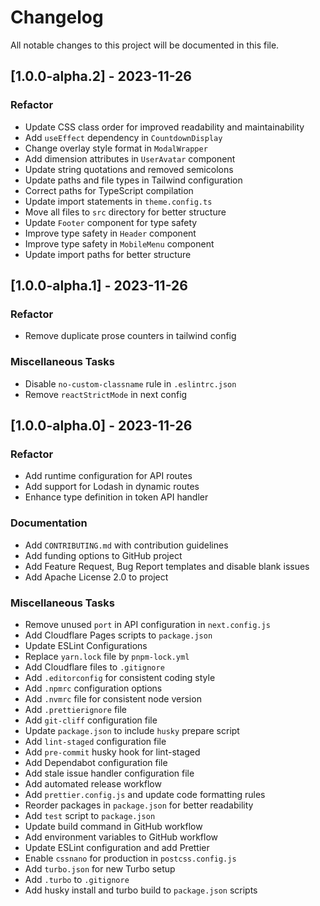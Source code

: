 # Changelog

All notable changes to this project will be documented in this file.

## [1.0.0-alpha.2] - 2023-11-26

### Refactor

- Update CSS class order for improved readability and maintainability
- Add `useEffect` dependency in `CountdownDisplay`
- Change overlay style format in `ModalWrapper`
- Add dimension attributes in `UserAvatar` component
- Update string quotations and removed semicolons
- Update paths and file types in Tailwind configuration
- Correct paths for TypeScript compilation
- Update import statements in `theme.config.ts`
- Move all files to `src` directory for better structure
- Update `Footer` component for type safety
- Improve type safety in `Header` component
- Improve type safety in `MobileMenu` component
- Update import paths for better structure

## [1.0.0-alpha.1] - 2023-11-26

### Refactor

- Remove duplicate prose counters in tailwind config

### Miscellaneous Tasks

- Disable `no-custom-classname` rule in `.eslintrc.json`
- Remove `reactStrictMode` in next config

## [1.0.0-alpha.0] - 2023-11-26

### Refactor

- Add runtime configuration for API routes
- Add support for Lodash in dynamic routes
- Enhance type definition in token API handler

### Documentation

- Add `CONTRIBUTING.md` with contribution guidelines
- Add funding options to GitHub project
- Add Feature Request, Bug Report templates and disable blank issues
- Add Apache License 2.0 to project

### Miscellaneous Tasks

- Remove unused `port` in API configuration in `next.config.js`
- Add Cloudflare Pages scripts to `package.json`
- Update ESLint Configurations
- Replace `yarn.lock` file by `pnpm-lock.yml`
- Add Cloudflare files to `.gitignore`
- Add `.editorconfig` for consistent coding style
- Add `.npmrc` configuration options
- Add `.nvmrc` file for consistent node version
- Add `.prettierignore` file
- Add `git-cliff` configuration file
- Update `package.json` to include `husky` prepare script
- Add `lint-staged` configuration file
- Add `pre-commit` husky hook for lint-staged
- Add Dependabot configuration file
- Add stale issue handler configuration file
- Add automated release workflow
- Add `prettier.config.js` and update code formatting rules
- Reorder packages in `package.json` for better readability
- Add `test` script to `package.json`
- Update build command in GitHub workflow
- Add environment variables to GitHub workflow
- Update ESLint configuration and add Prettier
- Enable `cssnano` for production in `postcss.config.js`
- Add `turbo.json` for new Turbo setup
- Add `.turbo` to `.gitignore`
- Add husky install and turbo build to `package.json` scripts

<!-- generated by git-cliff -->
